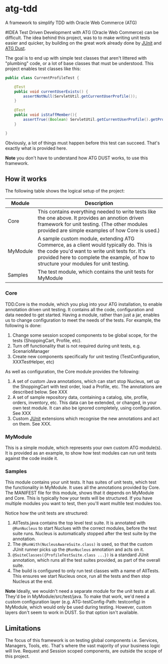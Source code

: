 atg-tdd
=======

A framework to simplify TDD with Oracle Web Commerce (ATG)

#IDEA
Test Driven Development with ATG (Oracle Web Commerce) can be difficult. The idea behind this project, was to to make writing unit tests easier and quicker, by building on the great work already done by [JUnit](https://github.com/junit-team/junit) and [ATG Dust](http://atgdust.sourceforge.net/project-info.html).

The goal is to end up with simple test classes that aren't littered with "plumbing" code, or a lot of base classes that must be understood. This project enables test classes like this:

```java
public class CurrentProfileTest {

	@Test
	public void currentUserExists() {
		assertNotNull(ServletUtil.getCurrentUserProfile());
	}
	
	@Test
	public void isStaffMember(){
		assertTrue((Boolean) ServletUtil.getCurrentUserProfile().getPropertyValue("isStaff"));
	}

}
```

Obviously, a lot of things must happen before this test can succeed. That's exactly what is provided here. 

**Note** you don't have to understand how ATG DUST works, to use this framework. 

## How it works
The following table shows the logical setup of the project:

| Module  | Description |
| ------------- | ------------- |
| Core  | This contains everything needed to write tests like the one above. It provides an annotion driven framework for unit testing. (The other modules provided are simple examples of how Core is used.)|
| MyModule  | A sample custom module, extending ATG Commerce, as a client would typically do. This is the code you'd want to write unit tests for. It's provided here to complete the example, of how to structure your modules for unit testing.  |
| Samples  | The test module, which contains the unit tests for MyModule |


### Core
TDD.Core is the module, which you plug into your ATG installation, to enable annotation driven unit testing. It contains all the code, configuration and data needed to get started. Having a module, rather than just a jar, enables us to change configuration to meet the needs of the tests. For example, the following is done:

1. Change some session scoped components to be global scope, for the tests (ShoppingCart, Profile, etc).
2. Turn off functionality that is not required during unit tests, e.g. ScenarioManager
3. Create new components specifically for unit testing (TestConfiguration, XXXTestHelper, etc)

As well as configuration, the Core module provides the following:

1. A set of custom Java annotations, which can start stop Nucleus, set up the ShoppingCart with test order, load a Profile, etc. The annotations are described below. See XXX
2. A set of sample repository data, containing a catalog, site, profile, orders, inventory, etc. This data can be extended, or changed, in your own test module. It can also be ignored completely, using configuration. See XXX
3. Custom [JUnit](https://github.com/junit-team/junit) extensions which recognise the new annotations and act on them. See XXX.

### MyModule
This is a simple module, which represents your own custom ATG module(s). It is provided as an example, to show how test modules can run unit tests against the code inside it.

### Samples
This module contains your unit tests. It has suites of unit tests, which test the functionality in MyModule. It uses all the annotations provided by Core. The MANIFEST file for this module, shows that it depends on MyModule and Core. This is typically how your tests will be structured. If you have multiple modules you want to test, then you'll want multile test modules too.

Notice how the unit tests are structured:

1. AllTests.java contains the top level test suite. It is annotated with ```@RunNucleus``` to start Nuclues with the correct modules, before the test suite runs. Nucleus is automatically stopped after the test suite by the annotation.
2. The ```@RunWith(NucleusAwareSuite.class)``` is used, so that the custom JUnit runner picks up the ```@RunNucleus``` annotation and acts on it.
3. ```@SuiteClasses({ProfileTestSuite.class ...})``` is a standard JUnit annotation, which runs all the test suites provided, as part of the overall suite.
2. The build is configured to only run test classes with a name of AllTests. This ensures we start Nucleus once, run all the tests and then stop Nucleus at the end. 

**Note** Ideally, we wouldn't need a separate module for the unit tests at all. They'd be in MyModule/src/test/java. To make that work, we'd need a custom configuration layer (e.g. ATG-testConfig-Path: testconfig) in MyModule, which would only be used during testing. However, custom layers don't seem to work in DUST. So that option isn't available. 

## Limitations
The focus of this framework is on testing global components i.e. Services, Managers, Tools, etc. That's where the vast majority of your business logic will live. Request and Session scoped components, are outside the scope of this project.










